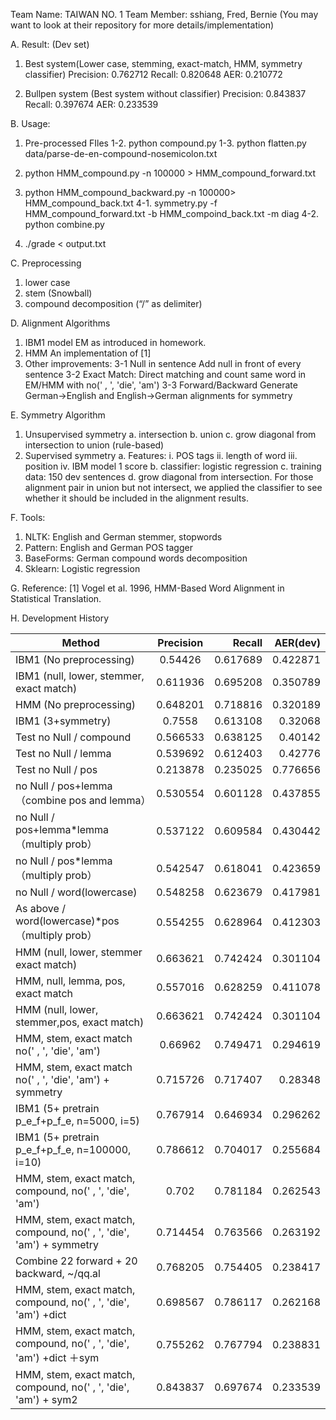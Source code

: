 Team Name: TAIWAN NO. 1 
Team Member: sshiang, Fred, Bernie
(You may want to look at their repository for more details/implementation)

A. Result: (Dev set)
1. Best system(Lower case, stemming, exact-match, HMM, symmetry classifier)
    Precision: 0.762712
    Recall: 0.820648
    AER: 0.210772

2. Bullpen system (Best system without classifier)
    Precision: 0.843837
    Recall: 0.397674
    AER: 0.233539

B. Usage:
1. Pre-processed FIles
1-2. python compound.py
1-3. python flatten.py data/parse-de-en-compound-nosemicolon.txt

2. python HMM_compound.py -n 100000 > HMM_compound_forward.txt
3. python HMM_compound_backward.py -n 100000> HMM_compound_back.txt
4-1. symmetry.py -f HMM_compound_forward.txt -b HMM_compoind_back.txt -m diag
4-2. python combine.py 
5. ./grade < output.txt 

C. Preprocessing
1. lower case
2. stem (Snowball)
3. compound decomposition (“/” as delimiter)

D. Alignment Algorithms
1. IBM1 model
EM as introduced in homework.
2. HMM
An implementation of [1]
3. Other improvements: 
3-1 Null in sentence
Add null in front of every sentence
3-2 Exact Match:
Direct matching and count same word in EM/HMM with no(' , ', 'die', 'am')
3-3 Forward/Backward
Generate German->English and English->German alignments for symmetry

E. Symmetry Algorithm
1. Unsupervised symmetry
    a. intersection
    b. union
    c. grow diagonal from intersection to union (rule-based)
2. Supervised symmetry
    a. Features:
        i. POS tags
        ii. length of word
        iii. position
        iv. IBM model 1 score
    b. classifier: logistic regression
    c. training data: 150 dev sentences
    d. grow diagonal from intersection. For those alignment pair in union but not intersect, we applied the classifier to see whether it should be included in the alignment results. 

F. Tools:
1. NLTK: English and German stemmer, stopwords
2. Pattern: English and German POS tagger
3. BaseForms: German compound words decomposition
4. Sklearn: Logistic regression

G. Reference:
[1] Vogel et al. 1996, HMM-Based Word Alignment in Statistical Translation.

H. Development History

| Method        | Precision           | Recall  |   AER(dev) | 
| ------------- |:-------------:| -----:| --------:|
|IBM1 (No preprocessing)|0.54426|0.617689|0.422871|
|IBM1 (null, lower, stemmer, exact match) |0.611936|0.695208|0.350789|
|HMM (No preprocessing)|0.648201|0.718816|0.320189|
|IBM1 (3+symmetry)|0.7558|0.613108|0.32068|
|Test no Null / compound|0.566533|0.638125|0.40142|
|Test no Null / lemma|0.539692|0.612403|0.42776|
|Test no Null  / pos|0.213878|0.235025|0.776656|
|no Null  / pos+lemma （combine pos and lemma）|0.530554|0.601128|0.437855|
|no Null / pos+lemma*lemma （multiply prob）|0.537122|0.609584|0.430442|
|no Null / pos*lemma （multiply prob）|0.542547|0.618041|0.423659|
|no Null / word(lowercase)|0.548258|0.623679|0.417981|
|As above / word(lowercase)*pos （multiply prob）|0.554255|0.628964|0.412303|
|HMM (null, lower, stemmer exact match)|0.663621|0.742424|0.301104|
|HMM, null, lemma, pos, exact match|0.557016|0.628259|0.411078|
|HMM (null, lower, stemmer,pos, exact match)|0.663621|0.742424|0.301104|
|HMM, stem, exact match no(' , ', 'die', 'am')|0.66962|0.749471|0.294619|
|HMM, stem, exact match no(' , ', 'die', 'am') + symmetry|0.715726|0.717407|0.28348|
|IBM1 (5+ pretrain p_e_f+p_f_e, n=5000, i=5)|0.767914|0.646934|0.296262|
|IBM1 (5+ pretrain p_e_f+p_f_e, n=100000, i=10)|0.786612|0.704017|0.255684|
|HMM, stem, exact match, compound, no(' , ', 'die', 'am')|0.702|0.781184|0.262543|
|HMM, stem, exact match, compound, no(' , ', 'die', 'am') + symmetry|0.714454|0.763566|0.263192|
|Combine 22 forward + 20 backward, ~/qq.al|0.768205|0.754405|0.238417|
|HMM, stem, exact match, compound, no(' , ', 'die', 'am') +dict|0.698567|0.786117|0.262168|
|HMM, stem, exact match, compound, no(' , ', 'die', 'am') +dict ＋sym|0.755262|0.767794|0.238831|
|HMM, stem, exact match, compound, no(' , ', 'die', 'am') + sym2|0.843837|0.697674|0.233539|


